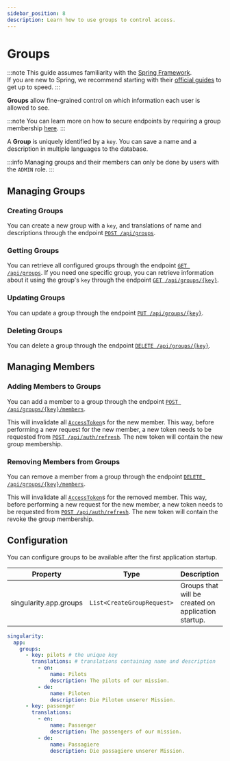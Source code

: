 ```yaml
---
sidebar_position: 8
description: Learn how to use groups to control access.
---
```


# Groups

:::note
This guide assumes familiarity with the [Spring Framework](https://spring.io).  
If you are new to Spring, we recommend starting with their [official guides](https://spring.io/quickstart) to get up to speed.
:::

**Groups** allow fine-grained control on which information each user is allowed to see.

:::note
You can learn more on how to secure endpoints by requiring a group membership [here](./securing-endpoints.md#requiring-group-membership).
:::

A **Group** is uniquely identified by a `key`.
You can save a name and a description in multiple languages to the database.

:::info
Managing groups and their members can only be done by users with the `ADMIN` role.
:::

## Managing Groups

### Creating Groups

You can create a new group with a `key`, and translations of name and descriptions through the endpoint
[`POST /api/groups`](../../api/create-group.api.mdx).

### Getting Groups

You can retrieve all configured groups through the endpoint [`GET /api/groups`](../../api/get-groups.api.mdx).
If you need one specific group, 
you can retrieve information about it using the group's `key` through the endpoint [`GET /api/groups/{key}`](../../api/get-group-by-key.api.mdx).

### Updating Groups

You can update a group through the endpoint [`PUT /api/groups/{key}`](../../api/update-group.api.mdx).

### Deleting Groups

You can delete a group through the endpoint [`DELETE /api/groups/{key}`](../../api/delete-group.api.mdx).

## Managing Members

### Adding Members to Groups

You can add a member to a group through the endpoint [`POST /api/groups/{key}/members`](../../api/add-member-to-group.api.mdx).

This will invalidate all [`AccessToken`](./tokens.md#access-token)s for the new member.
This way, before performing a new request for the new member, a new token needs to be requested from [`POST /api/auth/refresh`](../../api/refresh-access-token.api.mdx).
The new token will contain the new group membership.

### Removing Members from Groups

You can remove a member from a group through the endpoint [`DELETE /api/groups/{key}/members`](../../api/remove-member-from-group.api.mdx).

This will invalidate all [`AccessToken`](./tokens.md#access-token)s for the removed member.
This way, before performing a new request for the new member, a new token needs to be requested from [`POST /api/auth/refresh`](../../api/refresh-access-token.api.mdx).
The new token will contain the revoke the group membership.

## Configuration

You can configure groups to be available after the first application startup.

| Property               | Type                       | Description                                         | Default |
|------------------------|----------------------------|-----------------------------------------------------|---------|
| singularity.app.groups | `List<CreateGroupRequest>` | Groups that will be created on application startup. |         |

```yaml
singularity:
  app:
    groups: 
      - key: pilots # the unique key
        translations: # translations containing name and description
          - en:
              name: Pilots
              description: The pilots of our mission.
          - de:
              name: Piloten
              description: Die Piloten unserer Mission.
      - key: passenger
        translations:
          - en:
              name: Passenger
              description: The passengers of our mission.
          - de:
              name: Passagiere
              description: Die passagiere unserer Mission.
```
